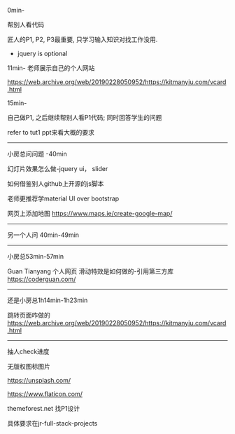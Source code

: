 0min-

帮别人看代码

匠人的P1, P2, P3最重要, 只学习输入知识对找工作没用.

+ jquery is optional

11min-
老师展示自己的个人网站

https://web.archive.org/web/20190228050952/https://kitmanyiu.com/vcard.html


15min-

自己做P1, 之后继续帮别人看P1代码; 同时回答学生的问题

refer to tut1 ppt来看大概的要求

---
小房总问问题 -40min

幻灯片效果怎么做-jquery ui， slider

如何借鉴别人github上开源的js脚本

老师更推荐学material UI over bootstrap

网页上添加地图 https://www.maps.ie/create-google-map/

---
另一个人问 40min-49min

---
小房总53min-57min

Guan Tianyang 个人网页 滑动特效是如何做的-引用第三方库 https://coderguan.com/

---
还是小房总1h14min-1h23min

跳转页面咋做的 https://web.archive.org/web/20190228050952/https://kitmanyiu.com/vcard.html

---
抽人check进度

无版权图标图片

https://unsplash.com/

https://www.flaticon.com/


themeforest.net 找P1设计

具体要求在jr-full-stack-projects